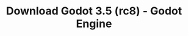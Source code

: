 ---
# Generated by /scripts/js/download_archive_generator !!! do not edit by hand !!!
title: 'Download Godot 3.5 (rc8) - Godot Engine'
type: 'download/archive'
name: '3.5'
flavor: 'rc8'
release_date: '2022-07-28T03:00:00-00:00'
release_notes: '/article/release-candidate-godot-3-5-rc-8/'
links:
  android.apk:
    name: 'android.apk'
    title: 'Android'
    caption: 'Universal APK (ARM64 + ARMv7 + x86_64 + x86)'
    tags:
      - 'APK download'
      - 'ARM64/v7'
      - 'x86 (64 & 32 bit)'
    hosts:
      github_builds:
        regular: 'https://github.com/godotengine/godot-builds/releases/download/3.5-rc8/Godot_v3.5-rc8_android_editor.apk'
        mono: '#'
      github:
        regular: 'https://github.com/godotengine/godot/releases/download/3.5-rc8/Godot_v3.5-rc8_android_editor.apk'
        mono: '#'
  macos.universal:
    name: 'macos.universal'
    title: 'macOS'
    caption: 'Universal (x86_64 + Apple Silicon)'
    tags:
      - 'Intel/Apple Silicon'
      - '64 bit'
    hosts:
      github_builds:
        regular: 'https://github.com/godotengine/godot-builds/releases/download/3.5-rc8/Godot_v3.5-rc8_osx.universal.zip'
        mono: 'https://github.com/godotengine/godot-builds/releases/download/3.5-rc8/Godot_v3.5-rc8_mono_osx.universal.zip'
      github:
        regular: 'https://github.com/godotengine/godot/releases/download/3.5-rc8/Godot_v3.5-rc8_osx.universal.zip'
        mono: 'https://github.com/godotengine/godot/releases/download/3.5-rc8/Godot_v3.5-rc8_mono_osx.universal.zip'
  windows.64:
    name: 'windows.64'
    title: 'Windows'
    caption: 'Standard (x86_64)'
    tags:
      - '64 bit'
    hosts:
      github_builds:
        regular: 'https://github.com/godotengine/godot-builds/releases/download/3.5-rc8/Godot_v3.5-rc8_win64.exe.zip'
        mono: 'https://github.com/godotengine/godot-builds/releases/download/3.5-rc8/Godot_v3.5-rc8_mono_win64.zip'
      github:
        regular: 'https://github.com/godotengine/godot/releases/download/3.5-rc8/Godot_v3.5-rc8_win64.exe.zip'
        mono: 'https://github.com/godotengine/godot/releases/download/3.5-rc8/Godot_v3.5-rc8_mono_win64.zip'
  linux_server.headless.64:
    name: 'linux_server.headless.64'
    title: 'Linux Server'
    caption: 'Headless (x86_64)'
    tags:
      - '64 bit'
      - 'Headless'
    hosts:
      github_builds:
        regular: 'https://github.com/godotengine/godot-builds/releases/download/3.5-rc8/Godot_v3.5-rc8_linux_headless.64.zip'
        mono: 'https://github.com/godotengine/godot-builds/releases/download/3.5-rc8/Godot_v3.5-rc8_mono_linux_headless_64.zip'
      github:
        regular: 'https://github.com/godotengine/godot/releases/download/3.5-rc8/Godot_v3.5-rc8_linux_headless.64.zip'
        mono: 'https://github.com/godotengine/godot/releases/download/3.5-rc8/Godot_v3.5-rc8_mono_linux_headless_64.zip'
  web:
    name: 'web'
    title: 'Web editor'
    caption: ''
    tags:
      - 'Self-hosted'
      - 'Cross-platform'
    hosts:
      github_builds:
        regular: 'https://github.com/godotengine/godot-builds/releases/download/3.5-rc8/Godot_v3.5-rc8_web_editor.zip'
        mono: '#'
      github:
        regular: 'https://github.com/godotengine/godot/releases/download/3.5-rc8/Godot_v3.5-rc8_web_editor.zip'
        mono: '#'
  linux.64:
    name: 'linux.64'
    title: 'Linux'
    caption: 'Standard (x86_64)'
    tags:
      - '64 bit'
    hosts:
      github_builds:
        regular: 'https://github.com/godotengine/godot-builds/releases/download/3.5-rc8/Godot_v3.5-rc8_x11.64.zip'
        mono: 'https://github.com/godotengine/godot-builds/releases/download/3.5-rc8/Godot_v3.5-rc8_mono_x11_64.zip'
      github:
        regular: 'https://github.com/godotengine/godot/releases/download/3.5-rc8/Godot_v3.5-rc8_x11.64.zip'
        mono: 'https://github.com/godotengine/godot/releases/download/3.5-rc8/Godot_v3.5-rc8_mono_x11_64.zip'
  linux.32:
    name: 'linux.32'
    title: 'Linux'
    caption: 'Standard (x86)'
    tags:
      - '32 bit'
    hosts:
      github_builds:
        regular: 'https://github.com/godotengine/godot-builds/releases/download/3.5-rc8/Godot_v3.5-rc8_x11.32.zip'
        mono: 'https://github.com/godotengine/godot-builds/releases/download/3.5-rc8/Godot_v3.5-rc8_mono_x11_32.zip'
      github:
        regular: 'https://github.com/godotengine/godot/releases/download/3.5-rc8/Godot_v3.5-rc8_x11.32.zip'
        mono: 'https://github.com/godotengine/godot/releases/download/3.5-rc8/Godot_v3.5-rc8_mono_x11_32.zip'
  windows.32:
    name: 'windows.32'
    title: 'Windows'
    caption: 'Standard (x86)'
    tags:
      - '32 bit'
    hosts:
      github_builds:
        regular: 'https://github.com/godotengine/godot-builds/releases/download/3.5-rc8/Godot_v3.5-rc8_win32.exe.zip'
        mono: 'https://github.com/godotengine/godot-builds/releases/download/3.5-rc8/Godot_v3.5-rc8_mono_win32.zip'
      github:
        regular: 'https://github.com/godotengine/godot/releases/download/3.5-rc8/Godot_v3.5-rc8_win32.exe.zip'
        mono: 'https://github.com/godotengine/godot/releases/download/3.5-rc8/Godot_v3.5-rc8_mono_win32.zip'
  linux_server.64:
    name: 'linux_server.64'
    title: 'Linux Server'
    caption: 'Standard (x86_64)'
    tags:
      - '64 bit'
    hosts:
      github_builds:
        regular: 'https://github.com/godotengine/godot-builds/releases/download/3.5-rc8/Godot_v3.5-rc8_linux_server.64.zip'
        mono: 'https://github.com/godotengine/godot-builds/releases/download/3.5-rc8/Godot_v3.5-rc8_mono_linux_server_64.zip'
      github:
        regular: 'https://github.com/godotengine/godot/releases/download/3.5-rc8/Godot_v3.5-rc8_linux_server.64.zip'
        mono: 'https://github.com/godotengine/godot/releases/download/3.5-rc8/Godot_v3.5-rc8_mono_linux_server_64.zip'
  aar_library:
    name: 'aar_library'
    title: 'AAR library'
    caption: ''
    tags:
      - 'Android plugins'
      - 'Java'
      - 'Kotlin'
    hosts:
      github_builds:
        regular: 'https://github.com/godotengine/godot-builds/releases/download/3.5-rc8/godot-lib.3.5.rc8.release.aar'
        mono: 'https://github.com/godotengine/godot-builds/releases/download/3.5-rc8/godot-lib.3.5.rc8.mono.release.aar'
      github:
        regular: 'https://github.com/godotengine/godot/releases/download/3.5-rc8/godot-lib.3.5.rc8.release.aar'
        mono: 'https://github.com/godotengine/godot/releases/download/3.5-rc8/godot-lib.3.5.rc8.mono.release.aar'
  templates:
    name: 'templates'
    title: 'Export templates'
    caption: ''
    tags:
      - 'Used to export your games to all supported platforms'
    hosts:
      github_builds:
        regular: 'https://github.com/godotengine/godot-builds/releases/download/3.5-rc8/Godot_v3.5-rc8_export_templates.tpz'
        mono: 'https://github.com/godotengine/godot-builds/releases/download/3.5-rc8/Godot_v3.5-rc8_mono_export_templates.tpz'
      github:
        regular: 'https://github.com/godotengine/godot/releases/download/3.5-rc8/Godot_v3.5-rc8_export_templates.tpz'
        mono: 'https://github.com/godotengine/godot/releases/download/3.5-rc8/Godot_v3.5-rc8_mono_export_templates.tpz'
primaryPlatforms:
  - 'android.apk'
  - 'macos.universal'
  - 'windows.64'
  - 'linux_server.headless.64'
  - 'web'
  - 'templates'
---